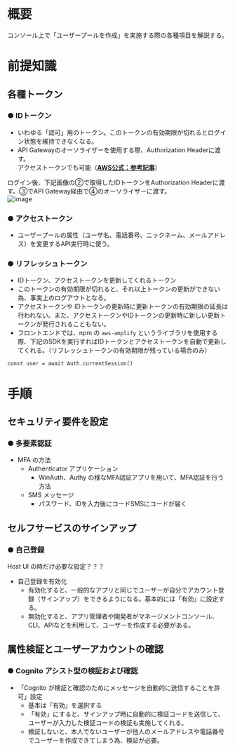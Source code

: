 # 概要
コンソール上で「ユーザープールを作成」を実施する際の各種項目を解説する。

# 前提知識
## 各種トークン
### ● IDトークン
- いわゆる「認可」用のトークン。このトークンの有効期限が切れるとログイン状態を維持できなくなる。
- API Gatewayのオーソライザーを使用する際、Authorization Headerに渡す。  
アクセストークンでも可能（[**AWS公式：参考記事**](https://repost.aws/ja/knowledge-center/api-gateway-cognito-user-pool-authorizer)）  


ログイン後、下記画像の②で取得したIDトークンをAuthorization Headerに渡す。③でAPI Gateway経由で④のオーソライザーに渡す。  
![image](https://github.com/adgjmptwgw/aws-practice/assets/66456130/28699ec9-2367-43fb-895a-d6cc18ad5d8e)


### ● アクセストークン
- ユーザープールの属性（ユーザ名、電話番号、ニックネーム、メールアドレス）を変更するAPI実行時に使う。

### ● リフレッシュトークン
- IDトークン、アクセストークンを更新してくれるトークン
- このトークンの有効期限が切れると、それ以上トークンの更新ができない為、事実上のログアウトとなる。
- アクセストークンや IDトークンの更新時に更新トークンの有効期限の延長は行われない。また、アクセストークンやIDトークンの更新時に新しい更新トークンが発行されることもない。
- フロントエンドでは、npm の ```aws-amplify``` というライブラリを使用する際、下記のSDKを実行すればIDトークンとアクセストークンを自動で更新してくれる。（リフレッシュトークンの有効期限が残っている場合のみ）
```
const user = await Auth.currentSession()
```

# 手順

## セキュリティ要件を設定
### ● 多要素認証
- MFA の方法
  - Authenticator アプリケーション
    - WinAuth、Authy の様なMFA認証アプリを用いて、MFA認証を行う方法
  - SMS メッセージ
    - パスワード、IDを入力後にコードSMSにコードが届く

## セルフサービスのサインアップ
### ● 自己登録
Host UI の時だけ必要な設定？？？  
- 自己登録を有効化
  - 有効化すると、一般的なアプリと同じでユーザーが自分でアカウント登録（サインアップ）をできるようになる。基本的には「有効」に設定する。
  - 無効化すると、アプリ管理者や開発者がマネージメントコンソール、CLI、APIなどを利用して、ユーザーを作成する必要がある。

## 属性検証とユーザーアカウントの確認
### ● Cognito アシスト型の検証および確認
- 「Cognito が検証と確認のためにメッセージを自動的に送信することを許可」設定
  - 基本は「有効」を選択する 
  - 「有効」にすると、サインアップ時に自動的に検証コードを送信して、ユーザーが入力した検証コードの検証も実施してくれる。
  - 検証しないと、本人でないユーザーが他人のメールアドレスや電話番号でユーザーを作成できてしまう為、検証が必要。



